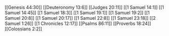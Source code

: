 [[Genesis 44:30]]
[[Deuteronomy 13:6]]
[[Judges 20:11]]
[[1 Samuel 14:1]]
[[1 Samuel 14:45]]
[[1 Samuel 18:3]]
[[1 Samuel 19:1]]
[[1 Samuel 19:2]]
[[1 Samuel 20:8]]
[[1 Samuel 20:17]]
[[1 Samuel 22:8]]
[[1 Samuel 23:18]]
[[2 Samuel 1:26]]
[[1 Chronicles 12:17]]
[[Psalms 86:11]]
[[Proverbs 18:24]]
[[Colossians 2:2]]
